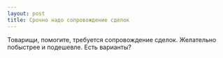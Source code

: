 ```yaml
---
layout: post 
title: Срочно надо сопровождение сделок 
--- 
```

Товарищи, помогите, требуется сопровождение сделок. Желательно побыстрее и подешевле. Есть варианты?